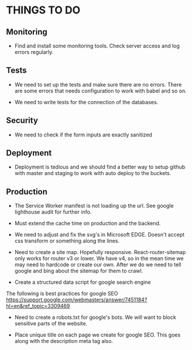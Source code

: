 THINGS TO DO
============


Monitoring
----------
* Find and install some monitoring tools. Check server access and log errors regularly.


Tests
-----
* We need to set up the tests and make sure there are no errors. There are some errors that needs configuration to work
with babel and so on.  

* We need to write tests for the connection of the databases.


Security
--------
* We need to check if the form inputs are exactly sanitized


Deployment
----------
* Deployment is tedious and we should find a better way to setup github with master and staging to work with auto deploy
to the buckets.  


Production
----------
* The Service Worker manifest is not loading up the url. See google lighthouse audit for further info.
* Must extend the cache time on production and the backend.

* We need to adjust and fix the svg's in Microsoft EDGE. Doesn't accept css transform or something along the lines.

* Need to create a site map. Hopefully responsive. React-router-sitemap only works for router v3 or lower. We have v4, so 
    in the mean time we may need to hardcode or create our own. After we do we need to tell google and bing about the 
    sitemap for them to crawl.
    
* Create a structured data script for google search engine

The following is best practices for google SEO https://support.google.com/webmasters/answer/7451184?hl=en&ref_topic=3309469

* Need to create a robots.txt for google's bots. We will want to block sensitive parts of the website.

* Place unique title on each page we create for google SEO. This goes along with the description meta tag also.